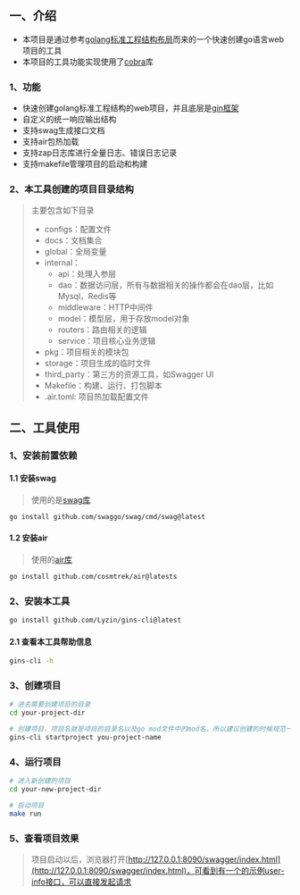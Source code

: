 ## 一、介绍

- 本项目是通过参考[golang标准工程结构布局](https://github.com/golang-standards/project-layout/blob/master/README_zh.md)而来的一个快速创建go语言web项目的工具
- 本项目的工具功能实现使用了[cobra](https://github.com/spf13/cobra)库
### 1、功能

- 快速创建golang标准工程结构的web项目，并且底层是[gin框架](https://gin-gonic.com/)
- 自定义的统一响应输出结构
- 支持swag生成接口文档
- 支持air包热加载
- 支持zap日志库进行全量日志、错误日志记录
- 支持makefile管理项目的启动和构建

### 2、本工具创建的项目目录结构

> 主要包含如下目录
>
> - configs：配置文件
> - docs：文档集合
> - global：全局变量
> - internal：
>     - api：处理入参层
>     - dao：数据访问层，所有与数据相关的操作都会在dao层，比如Mysql，Redis等
>     - middleware：HTTP中间件
>     - model：模型层，用于存放model对象
>     - routers：路由相关的逻辑
>     - service：项目核心业务逻辑
> - pkg：项目相关的模块包
> - storage：项目生成的临时文件
> - third_party：第三方的资源工具，如Swagger UI
> - Makefile：构建、运行、打包脚本
> - .air.toml: 项目热加载配置文件

## 二、工具使用

### 1、安装前置依赖

#### 1.1 安装swag

> 使用的是[swag库](https://github.com/swaggo/swag)

```bash
go install github.com/swaggo/swag/cmd/swag@latest
```

#### 1.2 安装air

> 使用的[air库](https://github.com/cosmtrek/air)

```bash
go install github.com/cosmtrek/air@latests
```

### 2、安装本工具

```bash
go install github.com/Lyzin/gins-cli@latest
```
#### 2.1 查看本工具帮助信息

```bash
gins-cli -h
```

### 3、创建项目

```bash
# 进去需要创建项目的目录
cd your-project-dir

# 创建项目，项目名就是项目的目录名以及go mod文件中的mod名，所以建议创建的时候规范一些，比如这样的：example.com/xx/xxx
gins-cli startproject you-project-name
```

### 4、运行项目

```bash
# 进入新创建的项目
cd your-new-project-dir

# 启动项目
make run
```

### 5、查看项目效果

> 项目启动以后，浏览器打开[http://127.0.0.1:8090/swagger/index.html](http://127.0.0.1:8090/swagger/index.html)，可看到有一个的示例user-info接口，可以直接发起请求



